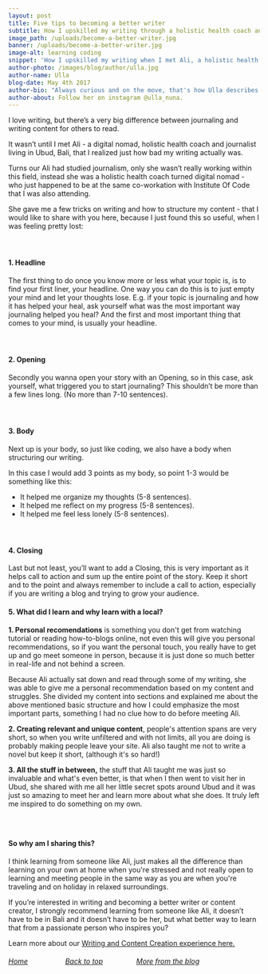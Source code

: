 ```yaml
---
layout: post
title: Five tips to becoming a better writer
subtitle: How I upskilled my writing through a holistic health coach and journalist in Bali
image_path: /uploads/become-a-better-writer.jpg
banner: /uploads/become-a-better-writer.jpg
image-alt: learning coding
snippet: 'How I upskilled my writing when I met Ali, a holistic health coach and journalist in Bali'
author-photo: /images/blog/author/ulla.jpg
author-name: Ulla
blog-date: May 4th 2017
author-bio: "Always curious and on the move, that's how Ulla describes herself. She is a passionate traveler and digital nomad and also the founder of Learn With Locals."
author-about: Follow her on instagram @ulla_nuna.
---
```



I love writing, but there’s a very big difference between journaling and writing content for others to read.

It wasn’t until I met Ali - a digital nomad, holistic health coach and journalist living in Ubud, Bali, that I realized just how bad my writing actually was.

Turns our Ali had studied journalism, only she wasn’t really working within this field, instead she was a holistic health coach turned digital nomad - who just happened to be at the same co-workation with Institute Of Code that I was also attending.

She gave me a few tricks on writing and how to structure my content - that I would like to share with you here, because I just found this so useful, when I was feeling pretty lost:

#### &nbsp;

#### 1. Headline

The first thing to do once you know more or less what your topic is, is to find your first liner, your headline. One way you can do this is to just empty your mind and let your thoughts lose. E.g. if your topic is journaling and how it has helped your heal, ask yourself what was the most important way journaling helped you heal? And the first and most important thing that comes to your mind, is usually your headline.

#### &nbsp;

#### 2. Opening

Secondly you wanna open your story with an Opening, so in this case, ask yourself, what triggered you to start journaling? This shouldn’t be more than a few lines long. (No more than 7-10 sentences).

#### &nbsp;

#### 3. Body

Next up is your body, so just like coding, we also have a body when structuring our writing.

In this case I would add 3 points as my body, so point 1-3 would be something like this:

* It helped me organize my thoughts (5-8 sentences).
* It helped me reflect on my progress (5-8 sentences).
* It helped me feel less lonely (5-8 sentences).

#### &nbsp;

#### 4. Closing

Last but not least, you’ll want to add a Closing, this is very important as it helps call to action and sum up the entire point of the story. Keep it short and to the point and always remember to include a call to action, especially if you are writing a blog and trying to grow your audience.

#### 5. What did I learn and why learn with a local?

**1. Personal recomendations** is something you don't get from watching tutorial or reading how-to-blogs online, not even this will give you personal recommendations, so if you want the personal touch, you really have to get up and go meet someone in person, because it is just done so much better in real-life and not behind a screen.

Because Ali actually sat down and read through some of my writing, she was able to give me a personal recommendation based on my content and struggles. She divided my content into sections and explained me about the above mentioned basic structure and how I could emphasize the most important parts, something I had no clue how to do before meeting Ali.

**2. Creating relevant and unique content**, people's attention spans are very short, so when you write unfiltered and with not limits, all you are doing is probably making people leave your site. Ali also taught me not to write a novel but keep it short, (although it's so hard!)

**3. All the stuff in between,**&nbsp;the stuff that Ali taught me was just so invaluable and what's even better, is that when I then went to visit her in Ubud, she shared with me all her little secret spots around Ubud and it was just so amazing to meet her and learn more about what she does. It truly left me inspired to do something on my own.

### &nbsp;

#### So why am I sharing this?

I think learning from someone like Ali, just makes all the difference than learning on your own at home when you're stressed and not really open to learning and meeting people in the same way as you are when you're traveling and on holiday in relaxed surroundings.

If you’re interested in writing and becoming a better writer or content creator, I strongly recommend learning from someone like Ali, it doesn’t have to be in Bali and it doesn’t have to be her, but what better way to learn that from a passionate person who inspires you?

Learn more about our [Writing and Content Creation experience here.](/upskills/blogging-content-creation.html)

###### [Home](/)&nbsp; &nbsp; &nbsp; &nbsp; &nbsp; &nbsp; &nbsp; &nbsp; &nbsp; &nbsp;[Back to top](/2017/05/04/five-tips-to-becoming-a-better-writer.html)&nbsp; &nbsp; &nbsp; &nbsp; &nbsp; &nbsp; &nbsp; &nbsp; &nbsp;[More from the blog](/blog.html)
